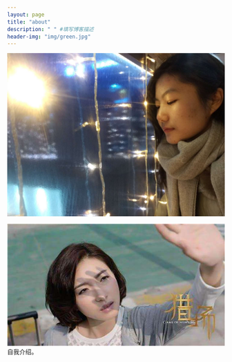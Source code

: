 ```yaml
---
layout: page
title: "about"
description: " " #填写博客描述
header-img: "img/green.jpg"
---
```


![photo](img/you.jpg)

![photo1](img/her.jpg)
自我介绍。





